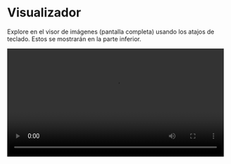 # Visualizador

Explore en el visor de imágenes (pantalla completa) usando los atajos de teclado. Estos se mostrarán en la parte inferior.

<video class="media-screen" width="100%" controls autoplay>
    <source src="../../src/manual/explorer/explorer/explore.webm" type="video/webm">
</video>
